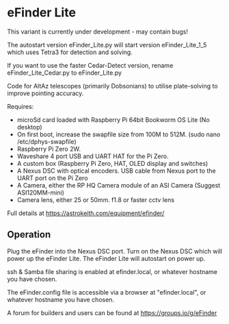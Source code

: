 # eFinder Lite

This variant is currently under development - may contain bugs!

The autostart version eFinder_Lite.py will start version eFinder_Lite_1_5 which uses Tetra3 for detection and solving.

If you want to use the faster Cedar-Detect version, rename eFinder_Lite_Cedar.py to eFinder_Lite.py





Code for AltAz telescopes (primarily Dobsonians) to utilise plate-solving to improve pointing accuracy.

Requires:

- microSd card loaded with Raspberry Pi 64bit Bookworm OS Lite (No desktop)
- On first boot, increase the swapfile size from 100M to 512M. (sudo nano /etc/dphys-swapfile)
- Raspberry Pi Zero 2W.
- Waveshare 4 port USB and UART HAT for the Pi Zero.  
- A custom box (Raspberry Pi Zero, HAT, OLED display and switches)
- A Nexus DSC with optical encoders. USB cable from Nexus port to the UART port on the Pi Zero
- A Camera, either the RP HQ Camera module of an ASI Camera (Suggest ASI120MM-mini)
- Camera lens, either 25 or 50mm. f1.8 or faster cctv lens

Full details at [
](https://astrokeith.com/equipment/efinder/)https://astrokeith.com/equipment/efinder/

## Operation
Plug the eFinder into the Nexus DSC port.
Turn on the Nexus DSC which will power up the eFinder Lite.
The eFinder Lite will autostart on power up.

ssh & Samba file sharing is enabled at efinder.local, or whatever hostname you have chosen.

The eFinder.config file is accessible via a browser at "efinder.local", or whatever hostname you have chosen.

A forum for builders and users can be found at https://groups.io/g/eFinder

